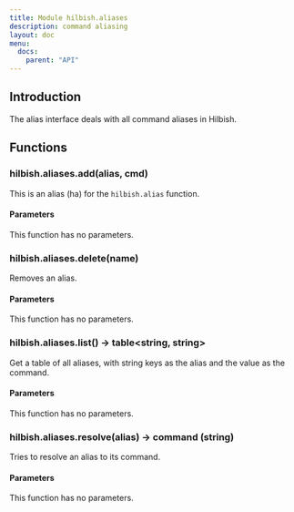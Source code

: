 ```yaml
---
title: Module hilbish.aliases
description: command aliasing
layout: doc
menu:
  docs:
    parent: "API"
---
```


## Introduction
The alias interface deals with all command aliases in Hilbish.

## Functions
### hilbish.aliases.add(alias, cmd)
This is an alias (ha) for the `hilbish.alias` function.
#### Parameters
This function has no parameters.  

### hilbish.aliases.delete(name)
Removes an alias.
#### Parameters
This function has no parameters.  

### hilbish.aliases.list() -> table\<string, string>
Get a table of all aliases, with string keys as the alias and the value as the command.
#### Parameters
This function has no parameters.  

### hilbish.aliases.resolve(alias) -> command (string)
Tries to resolve an alias to its command.
#### Parameters
This function has no parameters.  

